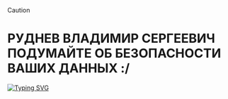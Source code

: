 > [!CAUTION]
># РУДНЕВ ВЛАДИМИР СЕРГЕЕВИЧ ПОДУМАЙТЕ ОБ БЕЗОПАСНОСТИ ВАШИХ ДАННЫХ :/
[![Typing SVG](https://readme-typing-svg.herokuapp.com?color=%2336BCF7&lines=Я+Натурал)](https://git.io/typing-svg)
